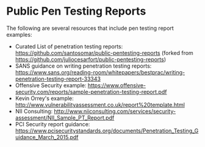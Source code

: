 # Public Pen Testing Reports
The following are several resources that include pen testing report examples:
* Curated List of penetration testing reports: https://github.com/santosomar/public-pentesting-reports (forked from  https://github.com/juliocesarfort/public-pentesting-reports)
* SANS guidance on writing penetration testing reports: https://www.sans.org/reading-room/whitepapers/bestprac/writing-penetration-testing-report-33343
* Offensive Security example: https://www.offensive-security.com/reports/sample-penetration-testing-report.pdf
* Kevin Orrey's example: http://www.vulnerabilityassessment.co.uk/report%20template.html
* NII Consulting: http://www.niiconsulting.com/services/security-assessment/NII_Sample_PT_Report.pdf
* PCI Security report guidance: https://www.pcisecuritystandards.org/documents/Penetration_Testing_Guidance_March_2015.pdf
